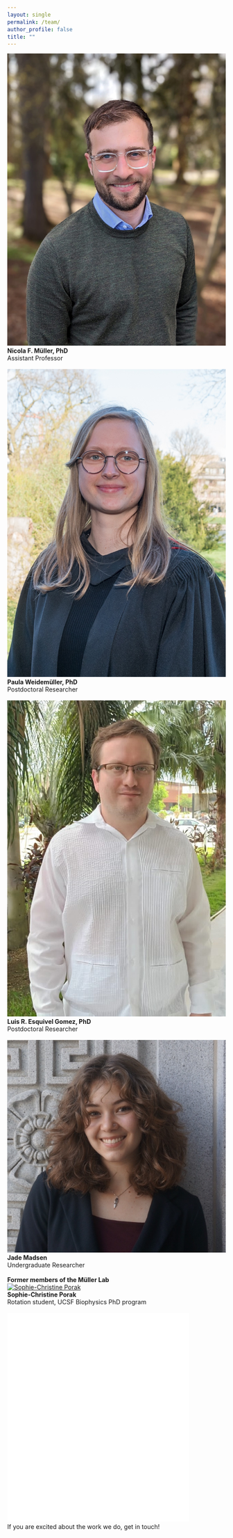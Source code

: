 ```yaml
---
layout: single
permalink: /team/
author_profile: false
title: ""
---
```


<div class="team-container">
  <div class="team-member">
    <a href="/team/NicolaMueller">
      <img src="/assets/images/Nicola.jpeg" title="Nicola F. Müller, PI">
    </a>
    <div class="team-info">
      <strong>Nicola F. Müller, PhD</strong><br/>
      Assistant Professor<br/><br/>
    </div>
  </div>

  <div class="team-member">
    <a href="/team/Paula">
      <img src="/assets/images/Paula.jpeg" title="Paula Weidemüller, PhD">
    </a>
    <div class="team-info">
      <strong>Paula Weidemüller, PhD</strong><br/>
      Postdoctoral Researcher<br/><br/>
    </div>
  </div>

  <div class="team-member">
    <a href="/team/Luis">
      <img src="/assets/images/Luis.jpg" title="Luis R. Esquivel Gomez, PhD">
    </a>
    <div class="team-info">
      <strong>Luis R. Esquivel Gomez, PhD</strong><br/>
      Postdoctoral Researcher<br/><br/>
    </div>
  </div>

  <div class="team-member">
    <a href="/team/Luis">
      <img src="/assets/images/Jade.jpg" title="Jade Masden">
    </a>
    <div class="team-info">
      <strong>Jade Madsen</strong><br/>
      Undergraduate Researcher<br/><br/>
    </div>
  </div>

<!-- Add big header ALUMNI -->
<div class="team-member alumni-header">
  <div class="team-info">
    <strong>Former members of the Müller Lab</strong><br/>
  </div>
</div>

  <div class="team-member">
    <a href="/team/Sophie">
      <img src="/assets/images/Sophie.jpg" title="Sophie-Christine Porak">
    </a>
    <div class="team-info">
      <strong>Sophie-Christine Porak</strong><br/>
      Rotation student, UCSF Biophysics PhD program<br/><br/>
    </div>
  </div>


  <div class="team-member">
    <a href="/join/">
      <img src="/assets/images/blank.png">
    </a>
    <div class="team-info">
      If you are excited about the work we do, get in touch!<br/><br/>
    </div>
  </div>
</div>
